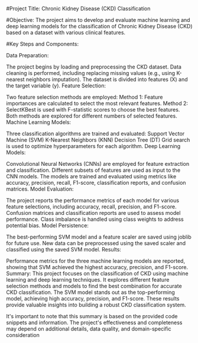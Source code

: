 #Project Title: Chronic Kidney Disease (CKD) Classification

#Objective: The project aims to develop and evaluate machine learning and deep learning models for the classification of Chronic Kidney Disease (CKD) based on a dataset with various clinical features.

#Key Steps and Components:

Data Preparation:

The project begins by loading and preprocessing the CKD dataset.
Data cleaning is performed, including replacing missing values (e.g., using K-nearest neighbors imputation).
The dataset is divided into features (X) and the target variable (y).
Feature Selection:

Two feature selection methods are employed:
Method 1: Feature importances are calculated to select the most relevant features.
Method 2: SelectKBest is used with F-statistic scores to choose the best features.
Both methods are explored for different numbers of selected features.
Machine Learning Models:

Three classification algorithms are trained and evaluated:
Support Vector Machine (SVM)
K-Nearest Neighbors (KNN)
Decision Tree (DT)
Grid search is used to optimize hyperparameters for each algorithm.
Deep Learning Models:

Convolutional Neural Networks (CNNs) are employed for feature extraction and classification.
Different subsets of features are used as input to the CNN models.
The models are trained and evaluated using metrics like accuracy, precision, recall, F1-score, classification reports, and confusion matrices.
Model Evaluation:

The project reports the performance metrics of each model for various feature selections, including accuracy, recall, precision, and F1-score.
Confusion matrices and classification reports are used to assess model performance.
Class imbalance is handled using class weights to address potential bias.
Model Persistence:

The best-performing SVM model and a feature scaler are saved using joblib for future use.
New data can be preprocessed using the saved scaler and classified using the saved SVM model.
Results:

Performance metrics for the three machine learning models are reported, showing that SVM achieved the highest accuracy, precision, and F1-score.
Summary:
This project focuses on the classification of CKD using machine learning and deep learning techniques. It explores different feature selection methods and models to find the best combination for accurate CKD classification. The SVM model stands out as the top-performing model, achieving high accuracy, precision, and F1-score. These results provide valuable insights into building a robust CKD classification system.

It's important to note that this summary is based on the provided code snippets and information. The project's effectiveness and completeness may depend on additional details, data quality, and domain-specific consideration
